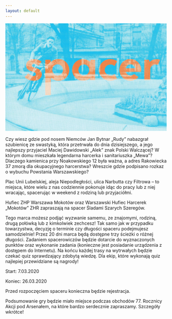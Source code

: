 ```yaml
---
layout: default
---
```


![spacer.jpg](images/spacerCompressed.jpg)

Czy wiesz gdzie pod nosem Niemców Jan Bytnar „Rudy” nabazgrał szubienicę ze swastyką, która przetrwała do dnia dzisiejszego, a jego najlepszy przyjaciel Maciej Dawidowski „Alek” znak Polski Walczącej? W którym domu mieszkała legendarna harcerka i sanitariuszka „Mewa”? Dlaczego kamienica przy Noakowskiego 12 była ważna, a adres Rakowiecka 37 zmorą dla okupacyjnego harcerstwa? Wreszcie gdzie podpisano rozkaz o wybuchu Powstania Warszawskiego? 


Plac Unii Lubelskiej, aleja Niepodległości, ulica Narbutta czy Filtrowa – to miejsca, które wielu z nas codziennie pokonuje idąc do pracy lub z niej wracając, spacerując w weekend z rodziną lub przyjaciółmi.  


Hufiec ZHP Warszawa Mokotów oraz Warszawski Hufiec Harcerek „Mokotów” ZHR zapraszają na spacer Śladami Szarych Szeregów.  


Tego marca możesz podjąć wyzwanie samemu, ze znajomymi, rodziną, drugą połówką lub z kimkolwiek zechcesz! Tak samo jak w przypadku towarzystwa, decyzję o terminie czy długości spaceru podejmujesz samodzielnie! Przez 20 dni marca będą dostępne trzy ścieżki o różnej długości. Zadaniem spacerowiczów będzie dotarcie do wyznaczonych punktów oraz wykonanie zadania (konieczne jest posiadanie urządzenia z dostępem do Internetu). Na końcu każdej trasy na wytrwałych będzie czekać quiz sprawdzający zdobytą wiedzę. Dla ekip, które wykonają quiz najlepiej przewidziane są nagrody! 


Start: 7.03.2020


Koniec: 26.03.2020   


Przed rozpoczęciem spaceru konieczna będzie rejestracja.


Podsumowanie gry będzie miało miejsce podczas obchodów 77. Rocznicy Akcji pod Arsenałem, na które bardzo serdecznie zapraszamy. Szczegóły wkrótce! 
